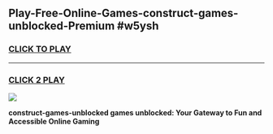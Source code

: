
## Play-Free-Online-Games-construct-games-unblocked-Premium #w5ysh
<h3>
<a href="https://premium.freeplayer.one?title=construct-games-unblocked&ref=8M">CLICK TO PLAY</a></h3>
<hr>

<h3>
<a href="https://premium.freeplayer.one?title=construct-games-unblocked&ref=8M">CLICK 2 PLAY</a>
  
</h3>

<a href="https://premium.freeplayer.one?title=construct-games-unblocked&ref=8M"><img src="https://clearcache.store/games.png"></a>


**construct-games-unblocked games unblocked: Your Gateway to Fun and Accessible Online Gaming**
